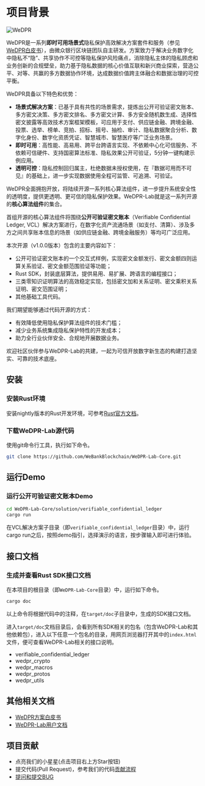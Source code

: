 # 项目背景

![WeDPR](https://wedpr-lab.readthedocs.io/zh_CN/latest/_static/images/wedpr_logo.png)

WeDPR是一系列**即时可用场景式**隐私保护高效解决方案套件和服务（参见[WeDPR白皮书](https://mp.weixin.qq.com/s?__biz=MzU0MDY4MDMzOA==&mid=2247483910&idx=1&sn=7b647dec9f046f1e6f94d103897f7efb&scene=19#wechat_redirect)），由微众银行区块链团队自主研发。方案致力于解决业务数字化中隐私不“隐”、共享协作不可控等隐私保护风险痛点，消除隐私主体的隐私顾虑和业务创新的合规壁垒，助力基于隐私数据的核心价值互联和新兴商业探索，营造公平、对等、共赢的多方数据协作环境，达成数据价值跨主体融合和数据治理的可控平衡。

WeDPR具备以下特色和优势：

- **场景式解决方案**：已基于具有共性的场景需求，提炼出公开可验证密文账本、多方密文决策、多方密文排名、多方密文计算、多方安全随机数生成、选择性密文披露等高效技术方案框架模板，可应用于支付、供应链金融、跨境金融、投票、选举、榜单、竞拍、招标、摇号、抽检、审计、隐私数据聚合分析、数字化身份、数字化资质凭证、智慧城市、智慧医疗等广泛业务场景。
- **即时可用**：高性能、高易用、跨平台跨语言实现、不依赖中心化可信服务、不依赖可信硬件、支持国密算法标准、隐私效果公开可验证，5分钟一键构建示例应用。
- **透明可控**：隐私控制回归属主，杜绝数据未授权使用，在『数据可用而不可见』的基础上，进一步实现数据使用全程可监管、可追溯、可验证。

WeDPR全面拥抱开放，将陆续开源一系列核心算法组件，进一步提升系统安全性的透明度，提供更透明、更可信的隐私保护效果。WeDPR-Lab就是这一系列开源的**核心算法组件**的集合。

首组开源的核心算法组件将围绕**公开可验证密文账本**（Verifiable Confidential Ledger, VCL）解决方案进行，在数字化资产流通场景（如支付、清算）、涉及多方之间共享账本信息的场景（如供应链金融、跨境金融服务）等均可广泛应用。

本次开源（v1.0.0版本）包含的主要内容如下：

- 公开可验证密文账本的一个交互式样例，实现密文金额发行、密文金额四则运算关系验证、密文金额范围验证等功能；
- Rust SDK，封装底层算法，提供易用、易扩展、跨语言的编程接口；
- 三类零知识证明算法的高效稳定实现，包括密文加和关系证明、密文乘积关系证明、密文范围证明；
- 其他基础工具代码。

我们期望能够通过代码开源的方式：

- 有效降低使用隐私保护算法组件的技术门槛；
- 减少业务系统集成隐私保护特性的开发成本；
- 助力全行业伙伴安全、合规地开展数据业务。

欢迎社区伙伴参与WeDPR-Lab的共建，一起为可信开放数字新生态的构建打造坚实、可靠的技术底座。

## 安装

### 安装Rust环境

安装nightly版本的Rust开发环境，可参考[Rust官方文档](https://www.rust-lang.org/zh-CN/tools/install)。

### 下载WeDPR-Lab源代码

使用git命令行工具，执行如下命令。

```bash
git clone https://github.com/WeBankBlockchain/WeDPR-Lab-Core.git
```

## 运行Demo

### 运行公开可验证密文账本Demo

```bash
cd WeDPR-Lab-Core/solution/verifiable_confidential_ledger
cargo run
```

在VCL解决方案子目录（即`verifiable_confidential_ledger`目录）中，运行cargo run之后，按照demo指引，选择演示的语言，按步骤输入即可进行体验。

## 接口文档

### 生成并查看Rust SDK接口文档

在本项目的根目录（即`WeDPR-Lab-Core`目录）中，运行如下命令。

```bash
cargo doc
```

以上命令将根据代码中的注释，在`target/doc`子目录中，生成的SDK接口文档。

进入`target/doc`文档目录后，会看到所有SDK相关的包名（包含WeDPR-Lab和其他依赖包），进入以下任意一个包名的目录，用网页浏览器打开其中的`index.html`文件，便可查看WeDPR-Lab相关的接口说明。

- verifiable_confidential_ledger
- wedpr_crypto
- wedpr_macros
- wedpr_protos
- wedpr_utils

## 其他相关文档

- [WeDPR方案白皮书](https://mp.weixin.qq.com/s?__biz=MzU0MDY4MDMzOA==&mid=2247483910&idx=1&sn=7b647dec9f046f1e6f94d103897f7efb&scene=19#wechat_redirect)
- [WeDPR-Lab用户文档](https://wedpr-lab.readthedocs.io/zh_CN/latest/index.html)

## 项目贡献

- 点亮我们的小星星(点击项目右上方Star按钮)
- 提交代码(Pull Request)，参考我们的代码[贡献流程](./CONTRIBUTING.md)
- [提问和提交BUG](https://github.com/WeBankBlockchain/WeDPR-Lab-Core/issues)
